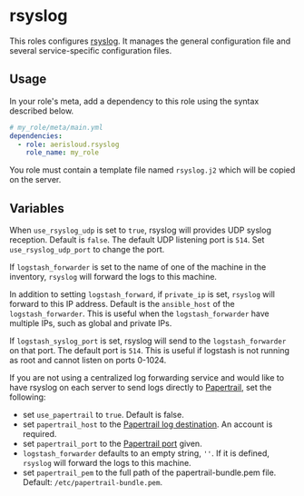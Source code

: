 rsyslog
=======

This roles configures [rsyslog](http://www.rsyslog.com/).
It manages the general configuration file and several service-specific configuration files.

Usage
-----

In your role's meta, add a dependency to this role using the syntax described below.

```yaml
# my_role/meta/main.yml
dependencies:
  - role: aerisloud.rsyslog
    role_name: my_role
```

You role must contain a template file named `rsyslog.j2` which will be copied on the server.

Variables
---------

When `use_rsyslog_udp` is set to `true`, rsyslog will provides UDP syslog reception. Default is `false`.
The default UDP listening port is `514`. Set `use_rsyslog_udp_port` to change the port.


If `logstash_forwarder` is set to the name of one of the machine in the inventory,
`rsyslog` will forward the logs to this machine.

In addition to setting `logstash_forward`, if `private_ip` is set, `rsyslog` will forward
to this IP address. Default is the `ansible_host` of the `logstash_forwarder`. This is
useful when the `logstash_forwarder` have multiple IPs, such as global and private IPs.

If `logstash_syslog_port` is set, rsyslog will send to the `logstash_forwarder` on that port.
The default port is `514`. This is useful if logstash is not running as root and cannot listen on ports 0-1024.

If you are not using a centralized log forwarding service and would like to have rsyslog on each server to
send logs directly to [Papertrail](https://papertrailapp.com/), set the following:
  - set `use_papertrail` to `true`. Default is false.
  - set `papertrail_host` to the [Papertrail log destination](https://papertrailapp.com/account/destinations). An
    account is required.
  - set `papertrail_port` to the [Papertrail port](https://papertrailapp.com/account/destinations) given.
  - `logstash_forwarder` defaults to an empty string, `''`. If it is defined, `rsyslog` will forward the logs to this machine.
  - set `papertrail_pem` to the full path of the papertrail-bundle.pem file. Default: `/etc/papertrail-bundle.pem`.

